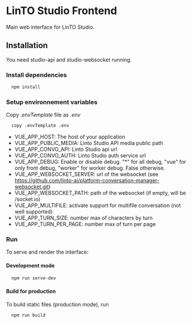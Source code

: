 # LinTO Studio Frontend

Main web interface for LinTO Studio.

## Installation

You need studio-api and studio-websocket running.

### Install dependencies

```bash
  npm install
```

### Setup environnement variables

Copy _.envTemplate_ file as _.env_

```bash
  copy .envTemplate .env
```

- VUE_APP_HOST: The host of your application
- VUE_APP_PUBLIC_MEDIA: Linto Studio API media public path
- VUE_APP_CONVO_API: Linto Studio api url
- VUE_APP_CONVO_AUTH: Linto Studio auth service url
- VUE_APP_DEBUG: Enable or disable debug. "\*" for all debug, "vue" for only front debug, "worker" for worker debug. False otherwise.
- VUE_APP_WEBSOCKET_SERVER: url of the websocket (see https://github.com/linto-ai/platform-conversation-manager-websocket.git)
- VUE_APP_WEBSOCKET_PATH: path of the websocket (if empty, will be /socket.io)
- VUE_APP_MULTIFILE: activate support for multifile conversation (not well supported)
- VUE_APP_TURN_SIZE: number max of characters by turn
- VUE_APP_TURN_PER_PAGE: number max of turn per page

### Run

To serve and render the interface:

#### Development mode

```bash
  npm run serve-dev
```

#### Build for production

To build static files (production mode), run

```bash
  npm run build
```
